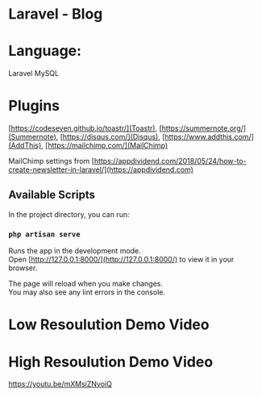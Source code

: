 # Laravel - Blog

# Language: 

Laravel MySQL

# Plugins

[https://codeseven.github.io/toastr/](Toastr), [https://summernote.org/](Summernote), [https://disqus.com/](Disqus), [https://www.addthis.com/](AddThis), [https://mailchimp.com/](MailChimp)

MailChimp settings from [https://appdividend.com/2018/05/24/how-to-create-newsletter-in-laravel/](https://appdividend.com)

## Available Scripts

In the project directory, you can run:

### `php artisan serve`

Runs the app in the development mode.\
Open [http://127.0.0.1:8000/](http://127.0.0.1:8000/) to view it in your browser.

The page will reload when you make changes.\
You may also see any lint errors in the console.

# Low Resoulution Demo Video



# High Resoulution Demo Video

https://youtu.be/mXMsiZNvoiQ

